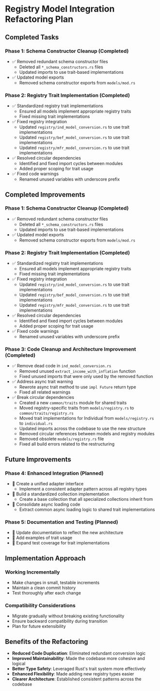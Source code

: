 # Registry Model Integration Refactoring Plan

## Completed Tasks

### Phase 1: Schema Constructor Cleanup (Completed)
- ✅ Removed redundant schema constructor files
  - Deleted all `*_schema_constructors.rs` files
  - Updated imports to use trait-based implementations
- ✅ Updated model exports
  - Removed schema constructor exports from `models/mod.rs`

### Phase 2: Registry Trait Implementation (Completed)
- ✅ Standardized registry trait implementations
  - Ensured all models implement appropriate registry traits
  - Fixed missing trait implementations
- ✅ Fixed registry integration
  - Updated `registry/ind_model_conversion.rs` to use trait implementations
  - Updated `registry/bef_model_conversion.rs` to use trait implementations
  - Updated `registry/mfr_model_conversion.rs` to use trait implementations
- ✅ Resolved circular dependencies
  - Identified and fixed import cycles between modules
  - Added proper scoping for trait usage
- ✅ Fixed code warnings
  - Renamed unused variables with underscore prefix

## Completed Improvements

### Phase 1: Schema Constructor Cleanup (Completed)
- ✅ Removed redundant schema constructor files
  - Deleted all `*_schema_constructors.rs` files
  - Updated imports to use trait-based implementations
- ✅ Updated model exports
  - Removed schema constructor exports from `models/mod.rs`

### Phase 2: Registry Trait Implementation (Completed)
- ✅ Standardized registry trait implementations
  - Ensured all models implement appropriate registry traits
  - Fixed missing trait implementations
- ✅ Fixed registry integration
  - Updated `registry/ind_model_conversion.rs` to use trait implementations
  - Updated `registry/bef_model_conversion.rs` to use trait implementations
  - Updated `registry/mfr_model_conversion.rs` to use trait implementations
- ✅ Resolved circular dependencies
  - Identified and fixed import cycles between modules
  - Added proper scoping for trait usage
- ✅ Fixed code warnings
  - Renamed unused variables with underscore prefix

### Phase 3: Code Cleanup and Architecture Improvement (Completed)
- ✅ Remove dead code in `ind_model_conversion.rs`
  - Removed unused `extract_income_with_inflation` function
  - Fixed unused imports that were only used by the removed function
- ✅ Address async trait warning
  - Rewrote async trait method to use `impl Future` return type
  - Fixed all related warnings
- ✅ Break circular dependencies
  - Created a new `common/traits` module for shared traits
  - Moved registry-specific traits from `models/registry.rs` to `common/traits/registry.rs` 
  - Moved trait implementations for Individual from `models/registry.rs` to `individual.rs`
  - Updated imports across the codebase to use the new structure
  - Removed circular references between models and registry modules
  - Removed obsolete `models/registry.rs` file
  - Fixed all build errors related to the restructuring

## Future Improvements

### Phase 4: Enhanced Integration (Planned)
- 📝 Create a unified adapter interface
  - Implement a consistent adapter pattern across all registry types
- 📝 Build a standardized collection implementation
  - Create a base collection that all specialized collections inherit from
- 📝 Consolidate async loading code
  - Extract common async loading logic to shared trait implementations

### Phase 5: Documentation and Testing (Planned)
- 📝 Update documentation to reflect the new architecture
- 📝 Add examples of trait usage
- 📝 Expand test coverage for trait implementations

## Implementation Approach

### Working Incrementally
- Make changes in small, testable increments
- Maintain a clean commit history
- Test thoroughly after each change

### Compatibility Considerations
- Migrate gradually without breaking existing functionality
- Ensure backward compatibility during transition
- Plan for future extensibility

## Benefits of the Refactoring

- **Reduced Code Duplication**: Eliminated redundant conversion logic
- **Improved Maintainability**: Made the codebase more cohesive and logical
- **Better Type Safety**: Leveraged Rust's trait system more effectively
- **Enhanced Flexibility**: Made adding new registry types easier
- **Clearer Architecture**: Established consistent patterns across the codebase